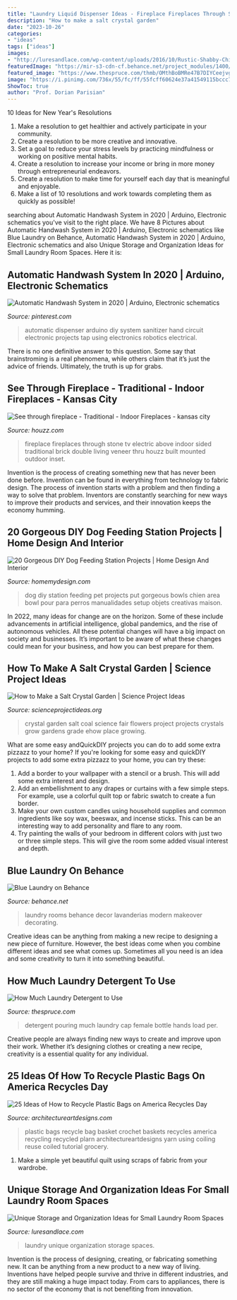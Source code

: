 ```yaml
---
title: "Laundry Liquid Dispenser Ideas - Fireplace Fireplaces Through Stone Tv Electric Above Indoor Sided Traditional Brick Double Living Veneer Thru Houzz Built Mounted Outdoor Inset"
description: "How to make a salt crystal garden"
date: "2023-10-26"
categories:
- "ideas"
tags: ["ideas"]
images:
- "http://luresandlace.com/wp-content/uploads/2016/10/Rustic-Shabby-Chic-Laundry-Room.jpg"
featuredImage: "https://mir-s3-cdn-cf.behance.net/project_modules/1400/f1523540640391.5786ed865f7f8.jpg"
featured_image: "https://www.thespruce.com/thmb/OMthBoBMRe47B7DIYCeejvgf1xg=/6452x4307/filters:fill(auto,1)/female-hands-pouring-detergent-in-the-bottle-cap-511027756-5a938428875db900362a5168.jpg"
image: "https://i.pinimg.com/736x/55/fc/ff/55fcff60624e37a41549115bccc78141.jpg"
ShowToc: true
author: "Prof. Dorian Parisian"
---
```



10 Ideas for New Year's Resolutions
1. Make a resolution to get healthier and actively participate in your community. 
2. Create a resolution to be more creative and innovative. 
3. Set a goal to reduce your stress levels by practicing mindfulness or working on positive mental habits. 
4. Create a resolution to increase your income or bring in more money through entrepreneurial endeavors. 
5. Create a resolution to make time for yourself each day that is meaningful and enjoyable. 
6. Make a list of 10 resolutions and work towards completing them as quickly as possible!

	

		
searching about Automatic Handwash System in 2020 | Arduino, Electronic schematics you've visit to the right place. We have 8 Pictures about Automatic Handwash System in 2020 | Arduino, Electronic schematics like Blue Laundry on Behance, Automatic Handwash System in 2020 | Arduino, Electronic schematics and also Unique Storage and Organization Ideas for Small Laundry Room Spaces. Here it is:
		
    
## Automatic Handwash System In 2020 | Arduino, Electronic Schematics

<img loading=lazy src="https://i.pinimg.com/736x/55/fc/ff/55fcff60624e37a41549115bccc78141.jpg" onerror="this.onerror=null;this.src='https://tse4.mm.bing.net/th?id=OIP.q8qzT70l99jc0dkr47F_9gHaHa&amp;pid=15.1';" alt="Automatic Handwash System in 2020 | Arduino, Electronic schematics">

_Source: pinterest.com_

>automatic dispenser arduino diy system sanitizer hand circuit electronic projects tap using electronics robotics electrical. 

	

There is no one definitive answer to this question. Some say that brainstroming is a real phenomena, while others claim that it’s just the advice of friends. Ultimately, the truth is up for grabs.

    
## See Through Fireplace - Traditional - Indoor Fireplaces - Kansas City

<img loading=lazy src="http://st.houzz.com/simgs/3731a9a10009b100_4-2416/traditional-fireplaces.jpg" onerror="this.onerror=null;this.src='https://tse4.mm.bing.net/th?id=OIP.pMXC89TiocrtBdo6zBm84AHaJ4&amp;pid=15.1';" alt="See through fireplace - Traditional - Indoor Fireplaces - kansas city">

_Source: houzz.com_

>fireplace fireplaces through stone tv electric above indoor sided traditional brick double living veneer thru houzz built mounted outdoor inset. 

	

Invention is the process of creating something new that has never been done before. Invention can be found in everything from technology to fabric design. The process of invention starts with a problem and then finding a way to solve that problem. Inventors are constantly searching for new ways to improve their products and services, and their innovation keeps the economy humming.

    
## 20 Gorgeous DIY Dog Feeding Station Projects | Home Design And Interior

<img loading=lazy src="http://homemydesign.com/wp-content/uploads/2016/04/DIY-dog-feeding-station-ideas.jpg" onerror="this.onerror=null;this.src='https://tse2.mm.bing.net/th?id=OIP.Utj3FX3Q970trQV__dCrfgHaLG&amp;pid=15.1';" alt="20 Gorgeous DIY Dog Feeding Station Projects | Home Design And Interior">

_Source: homemydesign.com_

>dog diy station feeding pet projects put gorgeous bowls chien area bowl pour para perros manualidades setup objets creativas maison. 

	

In 2022, many ideas for change are on the horizon. Some of these include advancements in artificial intelligence, global pandemics, and the rise of autonomous vehicles. All these potential changes will have a big impact on society and businesses. It’s important to be aware of what these changes could mean for your business, and how you can best prepare for them.

    
## How To Make A Salt Crystal Garden | Science Project Ideas

<img loading=lazy src="http://www.scienceprojectideas.org/wp-content/uploads/2015/11/Salt-Crystal-Garden.jpg" onerror="this.onerror=null;this.src='https://tse3.mm.bing.net/th?id=OIP.esYvECQOToDqy4731VFAFQHaFj&amp;pid=15.1';" alt="How to Make a Salt Crystal Garden | Science Project Ideas">

_Source: scienceprojectideas.org_

>crystal garden salt coal science fair flowers project projects crystals grow gardens grade ehow place growing. 

	

What are some easy andQuickDIY projects you can do to add some extra pizzazz to your home?
If you're looking for some easy and quickDIY projects to add some extra pizzazz to your home, you can try these:
1. Add a border to your wallpaper with a stencil or a brush. This will add some extra interest and design.
2. Add an embellishment to any drapes or curtains with a few simple steps. For example, use a colorful quilt top or fabric swatch to create a fun border.
3. Make your own custom candles using household supplies and common ingredients like soy wax, beeswax, and incense sticks. This can be an interesting way to add personality and flare to any room.
4. Try painting the walls of your bedroom in different colors with just two or three simple steps. This will give the room some added visual interest and depth.

    
## Blue Laundry On Behance

<img loading=lazy src="https://mir-s3-cdn-cf.behance.net/project_modules/1400/f1523540640391.5786ed865f7f8.jpg" onerror="this.onerror=null;this.src='https://tse3.mm.bing.net/th?id=OIP._BOz43ZA6gzW4QCMHjUQiQHaLG&amp;pid=15.1';" alt="Blue Laundry on Behance">

_Source: behance.net_

>laundry rooms behance decor lavanderias modern makeover decorating. 

	

Creative ideas can be anything from making a new recipe to designing a new piece of furniture. However, the best ideas come when you combine different ideas and see what comes up. Sometimes all you need is an idea and some creativity to turn it into something beautiful.

    
## How Much Laundry Detergent To Use

<img loading=lazy src="https://www.thespruce.com/thmb/OMthBoBMRe47B7DIYCeejvgf1xg=/6452x4307/filters:fill(auto,1)/female-hands-pouring-detergent-in-the-bottle-cap-511027756-5a938428875db900362a5168.jpg" onerror="this.onerror=null;this.src='https://tse2.mm.bing.net/th?id=OIP.79jzBM34GOA0pDA-FPwldwHaE8&amp;pid=15.1';" alt="How Much Laundry Detergent to Use">

_Source: thespruce.com_

>detergent pouring much laundry cap female bottle hands load per. 

	

Creative people are always finding new ways to create and improve upon their work. Whether it’s designing clothes or creating a new recipe, creativity is a essential quality for any individual.

    
## 25 Ideas Of How To Recycle Plastic Bags On America Recycles Day

<img loading=lazy src="http://www.architectureartdesigns.com/wp-content/uploads/2013/02/Recycle-Plastic-Bag-ArchitectureArtDesigns-21.jpg" onerror="this.onerror=null;this.src='https://tse2.mm.bing.net/th?id=OIP.N0FyNDQbc_n3WD9BPXTtFgHaFj&amp;pid=15.1';" alt="25 Ideas of How to Recycle Plastic Bags on America Recycles Day">

_Source: architectureartdesigns.com_

>plastic bags recycle bag basket crochet baskets recycles america recycling recycled plarn architectureartdesigns yarn using coiling reuse coiled tutorial grocery. 

	

1. Make a simple yet beautiful quilt using scraps of fabric from your wardrobe.

    
## Unique Storage And Organization Ideas For Small Laundry Room Spaces

<img loading=lazy src="http://luresandlace.com/wp-content/uploads/2016/10/Rustic-Shabby-Chic-Laundry-Room.jpg" onerror="this.onerror=null;this.src='https://tse1.mm.bing.net/th?id=OIP.ZFaPdOSaJtcPBdahnY-fdwHaJ4&amp;pid=15.1';" alt="Unique Storage and Organization Ideas for Small Laundry Room Spaces">

_Source: luresandlace.com_

>laundry unique organization storage spaces. 

	

Invention is the process of designing, creating, or fabricating something new. It can be anything from a new product to a new way of living. Inventions have helped people survive and thrive in different industries, and they are still making a huge impact today. From cars to appliances, there is no sector of the economy that is not benefiting from innovation.

